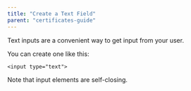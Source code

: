 ```yaml
---
title: "Create a Text Field"
parent: "certificates-guide"
---
```


Text inputs are a convenient way to get input from your user.

You can create one like this:

    <input type="text">

Note that input elements are self-closing.
